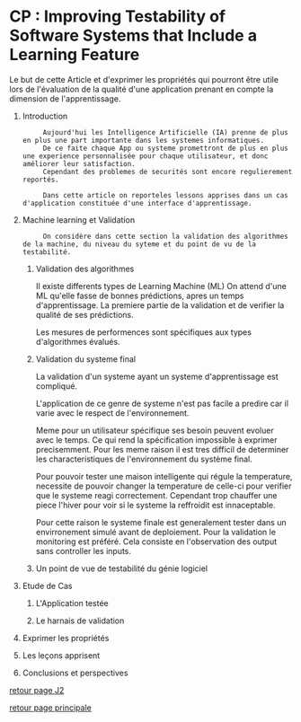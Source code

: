 # CP : Improving Testability of Software Systems that Include a Learning Feature

Le but de cette Article et d'exprimer les propriétés  qui pourront être utile lors de l'évaluation de la qualité d'une application prenant en compte la dimension de l'apprentissage.

1. Introduction

            Aujourd'hui les Intelligence Artificielle (IA) prenne de plus en plus une part importante dans les systemes informatiques.
            De ce faite chaque App ou systeme promettront de plus en plus une experience personnalisée pour chaque utilisateur, et donc améliorer leur satisfaction.
            Cependant des problemes de securités sont encore regulierement reportés.

            Dans cette article on reporteles lessons apprises dans un cas d'application constituée d'une interface d'apprentissage.

2. Machine learning et Validation

            On considère dans cette section la validation des algorithmes de la machine, du niveau du syteme et du point de vu de la testabilité.
            
    1. Validation des algorithmes
    
        Il existe differents types de Learning Machine (ML)
        On attend d'une ML qu'elle fasse de bonnes prédictions, apres un temps d'apprentissage.
        La premiere partie de la validation et de verifier la qualité de ses prédictions.

        Les mesures de performences sont spécifiques aux types d'algorithmes évalués.

    2. Validation du systeme final

        La validation d'un systeme ayant un systeme d'apprentissage est compliqué.

        L'application de ce genre de systeme n'est pas facile a predire car il varie avec le respect de l'environnement.

        Meme pour un utilisateur spécifique ses besoin peuvent evoluer avec le temps. Ce qui rend la spécification impossible à exprimer precisemment. Pour les meme raison il est tres difficil de determiner les characteristiques de l'environnement du système final.

        Pour pouvoir tester une maison intelligente qui régule la temperature, necessite de pouvoir changer la temperature de celle-ci pour verifier que le systeme reagi correctement. Cependant trop chauffer une piece l'hiver pour voir si le systeme la reffroidit est innaceptable.
        
        Pour cette raison le systeme finale est generalement tester dans un envirronement simulé avant de deploiement. Pour la validation le monitoring est préféré. Cela consiste en l'observation des output sans controller les inputs.

    3. Un point de vue de testabilité du génie logiciel


3. Etude de Cas

    1. L'Application testée

    2. Le harnais de validation

4. Exprimer les propriétés

5. Les leçons apprisent 

6. Conclusions et perspectives


[retour page J2](../journal/j2.mkd)

[retour page principale](../ListeDeNotes.mkd)